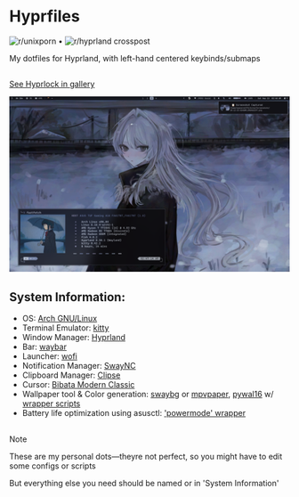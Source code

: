 #  Hyprfiles

![r/unixporn](https://www.reddit.com/r/unixporn/comments/1kz4jrr/hyprland_first_rice_as_a_9_month_old_baby/) • ![r/hyprland crosspost](https://www.reddit.com/r/hyprland/comments/1kz8lxe/first_setup_as_a_9_month_old_baby/)

My dotfiles for Hyprland, with left-hand centered keybinds/submaps

##
[See Hyprlock in gallery](Github/2.png)

![img](Github/1.png)


## System Information:
* OS: [Arch GNU/Linux](https://archlinux.org/)
* Terminal Emulator: [kitty](https://github.com/kovidgoyal/kitty)
* Window Manager: [Hyprland](https://hyprland.org/)
* Bar: [waybar](https://man.archlinux.org/man/waybar.5.en)
* Launcher: [wofi](https://man.archlinux.org/man/wofi.1)
* Notification Manager: [SwayNC](https://github.com/ErikReider/SwayNotificationCenter)
* Clipboard Manager: [Clipse](https://github.com/savedra1/clipse)
* Cursor: [Bibata Modern Classic](https://github.com/ful1e5/Bibata_Cursor/releases)
* Wallpaper tool  &  Color generation: [swaybg](https://github.com/swaywm/swaybg) or [mpvpaper](https://github.com/GhostNaN/mpvpaper), [pywal16](https://github.com/eylles/pywal16) w/ [wrapper scripts](https://github.com/fleshguard/hyprfiles/blob/main/Scripts/)
* Battery life optimization using asusctl: ['powermode' wrapper](Scripts/Hyprland/powermode.sh)

## 

> [!NOTE] 
> These are my personal dots—theyre not perfect, so you might have to edit some configs or scripts
>
> But everything else you need should be named or in 'System Information'


